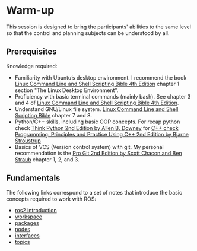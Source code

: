 # Warm-up

This session is designed to bring the participants' abilities to the same level so that the control and planning subjects can be understood by all.

## Prerequisites

Knowledge required:
- Familiarity with Ubuntu’s desktop environment. I recommend the book [Linux Command Line and Shell Scripting Bible 4th Edition](https://www.wiley.com/en-us/Linux+Command+Line+and+Shell+Scripting+Bible%2C+4th+Edition-p-9781119700937) chapter 1 section "The Linux Desktop Environment".
- Proficiency with basic terminal commands (mainly bash). See chapter 3 and 4 of [Linux Command Line and Shell Scripting Bible 4th Edition](https://www.wiley.com/en-us/Linux+Command+Line+and+Shell+Scripting+Bible%2C+4th+Edition-p-9781119700937).
- Understand GNU/Linux file system.  [Linux Command Line and Shell Scripting Bible](https://www.wiley.com/en-us/Linux+Command+Line+and+Shell+Scripting+Bible%2C+4th+Edition-p-9781119700937) chapter 7 and 8.
- Python/C++ skills, including basic OOP concepts. For recap python check [Think Python 2nd Edition by Allen B. Downey](https://greenteapress.com/wp/think-python-2e/) for [C++ check Programming: Principles and Practice Using C++ 2nd Edition by Bjarne Stroustrup](https://jakevdp.github.io/PythonDataScienceHandbook/)
- Basics of VCS (Version control system) with git. My personal recommendation is the [Pro Git 2nd Edition by Scott Chacon and Ben Straub](https://git-scm.com/book/en/v2) chapter 1, 2, and 3.

## Fundamentals

The following links correspond to a set of notes that introduce the basic concepts required to work with ROS:
- [ros2 introduction](https://robotics.harleylara.com/en/ros2-intro)
- [workspace](https://robotics.harleylara.com/en/ros2-ws)
- [packages](https://robotics.harleylara.com/en/ros2-pkgs)
- [nodes](https://robotics.harleylara.com/en/ros2-nodes)
- [interfaces](https://robotics.harleylara.com/en/ros2-interfaces)
- [topics](https://robotics.harleylara.com/en/ros2-topics)
